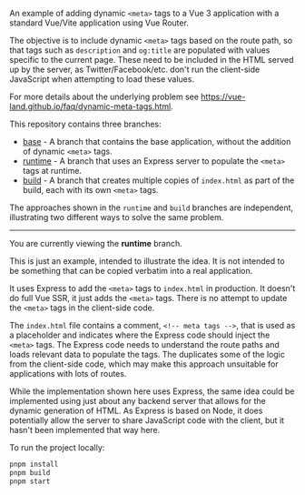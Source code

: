 An example of adding dynamic `<meta>` tags to a Vue 3 application with a standard Vue/Vite application using Vue Router.

The objective is to include dynamic `<meta>` tags based on the route path, so that tags such as `description` and `og:title` are populated with values specific to the current page. These need to be included in the HTML served up by the server, as Twitter/Facebook/etc. don't run the client-side JavaScript when attempting to load these values.

For more details about the underlying problem see <https://vue-land.github.io/faq/dynamic-meta-tags.html>.

This repository contains three branches:

- [base](https://github.com/skirtles-code/vue-3-meta-tags-example/) - A branch that contains the base application, without the addition of dynamic `<meta>` tags.
- [runtime](https://github.com/skirtles-code/vue-3-meta-tags-example/tree/runtime) - A branch that uses an Express server to populate the `<meta>` tags at runtime.
- [build](https://github.com/skirtles-code/vue-3-meta-tags-example/tree/build) - A branch that creates multiple copies of `index.html` as part of the build, each with its own `<meta>` tags.

The approaches shown in the `runtime` and `build` branches are independent, illustrating two different ways to solve the same problem.

---

You are currently viewing the **runtime** branch.

This is just an example, intended to illustrate the idea. It is not intended to be something that can be copied verbatim into a real application.

It uses Express to add the `<meta>` tags to `index.html` in production. It doesn't do full Vue SSR, it just adds the `<meta>` tags. There is no attempt to update the `<meta>` tags in the client-side code.

The `index.html` file contains a comment, `<!-- meta tags -->`, that is used as a placeholder and indicates where the Express code should inject the `<meta>` tags. The Express code needs to understand the route paths and loads relevant data to populate the tags. The duplicates some of the logic from the client-side code, which may make this approach unsuitable for applications with lots of routes.

While the implementation shown here uses Express, the same idea could be implemented using just about any backend server that allows for the dynamic generation of HTML. As Express is based on Node, it does potentially allow the server to share JavaScript code with the client, but it hasn't been implemented that way here.

To run the project locally:

```bash
pnpm install
pnpm build
pnpm start
```
